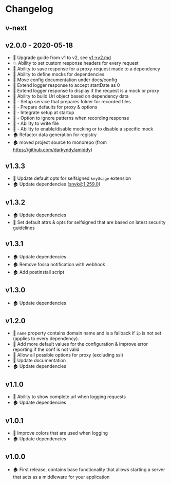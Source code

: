# Changelog

## v-next

## v2.0.0 - 2020-05-18
* :memo: Upgrade guide from v1 to v2, see [v1->v2.md](docs/upgrade/v1->v2.md)
* :boom: Ability to set custom response headers for every request
* :rocket: Ability to save response for a proxy-request made to a dependency
* :rocket: Ability to define mocks for dependencies.
* :lollipop: Move config documentation under docs/config 
* :lollipop: Extend logger response to accept startDate as 0
* :lollipop: Extend logger response to display if the request is a mock or proxy
* :lollipop: Ability to build Url object based on dependency data
* :lollipop: - Setup service that prepares folder for recorded files
* :lollipop: - Prepare defaults for proxy & options
* :lollipop: - Integrate setup at startup
* :lollipop: - Option to ignore patterns when recording response
* :lollipop: - Ability to write file
* :lollipop: - Ability to enable/disable mocking or to disable a specific mock
* :house: Refactor data generation for registry
* :house: moved project source to monorepo (from https://github.com/darkyndy/amiddy)

## v1.3.3
* :lollipop: Update default opts for selfsigned `keyUsage` extension
* :house: Update dependencies (snyk@1.259.0)

## v1.3.2
* :house: Update dependencies
* :lollipop: Set default attrs & opts for selfsigned that are based on latest security guidelines

## v1.3.1
* :house: Update dependencies
* :house: Remove fossa notification with webhook
* :house: Add postinstall script

## v1.3.0
* :house: Update dependencies

## v1.2.0
* :rocket: `name` property contains domain name and is a fallback if `ip` is not set (applies to every dependency).
* :lollipop: Add more default values for the configuration & improve error reporting if the conf is not valid
* :lollipop: Allow all possible options for proxy (excluding ssl)
* :memo: Update documentation
* :house: Update dependencies

## v1.1.0
* :lollipop: Ability to show complete url when logging requests
* :house: Update dependencies

## v1.0.1
* :lollipop: Improve colors that are used when logging
* :house: Update dependencies

## v1.0.0
* :house: First release, contains base functionality that allows starting a server that acts as a middleware for your application
